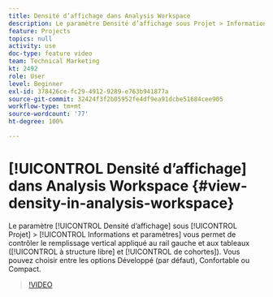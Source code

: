```yaml
---
title: Densité d’affichage dans Analysis Workspace
description: Le paramètre Densité d’affichage sous Projet > Informations et paramètres vous permet de contrôler le remplissage vertical appliqué au rail gauche et aux tableaux (à structure libre et de cohortes). Vous pouvez choisir entre les options Développé (par défaut), Confortable ou Compact.
feature: Projects
topics: null
activity: use
doc-type: feature video
team: Technical Marketing
kt: 2492
role: User
level: Beginner
exl-id: 378426ce-fc29-4912-9289-e763b941877a
source-git-commit: 32424f3f2b05952fe4df9ea91dcbe51684cee905
workflow-type: tm+mt
source-wordcount: '77'
ht-degree: 100%

---
```


# [!UICONTROL Densité d’affichage] dans Analysis Workspace {#view-density-in-analysis-workspace}

Le paramètre [!UICONTROL Densité d’affichage] sous [!UICONTROL Projet] > [!UICONTROL Informations et paramètres] vous permet de contrôler le remplissage vertical appliqué au rail gauche et aux tableaux ([!UICONTROL à structure libre] et [!UICONTROL de cohortes]). Vous pouvez choisir entre les options Développé (par défaut), Confortable ou Compact.

>[!VIDEO](https://video.tv.adobe.com/v/25963/?quality=12)
